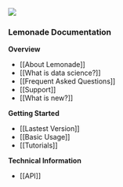 ![](https://teste.ctweb.inweb.org.br/assets/images/minilogo.png)
### Lemonade Documentation

**Overview**
* [[About Lemonade]]
* [[What is data science?]]
* [[Frequent Asked Questions]]
* [[Support]]
* [[What is new?]]

**Getting Started**
* [[Lastest Version]]
* [[Basic Usage]]
* [[Tutorials]]


**Technical Information**
* [[API]]